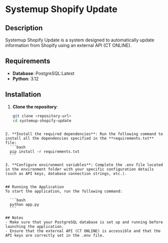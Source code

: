 # Systemup Shopify Update

## Description
Systemup Shopify Update is a system designed to automatically update information from Shopify using an external API (CT ONLINE).

## Requirements

- **Database**: PostgreSQL:Latest
- **Python**: 3.12

## Installation

1. **Clone the repository**:
   ```bash
   git clone <repository-url>
   cd systemup-shopify-update
  ```

2. **Install the required dependencies**: Run the following command to install all the dependencies specified in the **requirements.txt** file:
    ```bash
    pip install -r requirements.txt
    ```

3. **Configure environment variables**: Complete the .env file located in the environment folder with your specific configuration details (such as API keys, database connection strings, etc.).


## Running the Application
To start the application, run the following command:

    ```bash
    python app.py
    ```

## Notes
- Make sure that your PostgreSQL database is set up and running before launching the application.
- Ensure that the external API (CT ONLINE) is accessible and that the API keys are correctly set in the .env file.